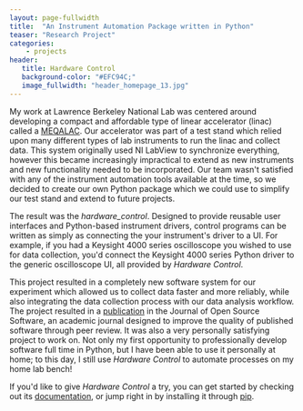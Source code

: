 ```yaml
---
layout: page-fullwidth
title:  "An Instrument Automation Package written in Python"
teaser: "Research Project"
categories:
    - projects
header:
   title: Hardware Control
   background-color: "#EFC94C;"
   image_fullwidth: "header_homepage_13.jpg"
---
```


My work at Lawrence Berkeley National Lab was centered around developing a compact
and affordable type of linear accelerator (linac) called a [MEQALAC](http://grantgiesbrecht.com/projects/meqalac/). Our accelerator
was part of a test stand which relied upon many different types of lab instruments 
to run the linac and collect data. This system originally used NI LabView to synchronize
everything, however this became increasingly impractical to extend as new instruments
and new functionality needed to be incorporated. Our team wasn't satisfied with
any of the instrument automation tools available at the time, so we decided to 
create our own Python package which we could use to simplify our test stand and 
extend to future projects.

The result was the <i>hardware_control</i>. Designed to provide reusable user interfaces
and Python-based instrument drivers, control programs can be written as simply as connecting
the your instrument's driver to a UI. For example, if you had a Keysight 4000 series oscilloscope 
you wished to use for data collection, you'd connect the Keysight 4000 series Python driver
to the generic oscilloscope UI, all provided by <i>Hardware Control</i>.

This project resulted in a completely new software system for our experiment which allowed us to collect data faster and more reliably, while also integrating the data collection process with our data analysis workflow. The project resulted in a [publication](https://joss.theoj.org/papers/10.21105/joss.02688) in the Journal of Open Source Software, an academic journal designed to improve the quality of published software through peer review. It was also a very personally satisfying project to work on. Not only my first opportunity to professionally develop software full time in Python, but I have been able to use it personally at home; to this day, I still use <i>Hardware Control</i> to automate processes on my home lab bench!

If you'd like to give <i>Hardware Control</i> a try, you can get started by checking out its [documentation](https://hardware-control.readthedocs.io/en/latest/index.html), or jump right in by installing it through [pip](https://hardware-control.readthedocs.io/en/latest/installation.html).

<!--<div class="row">
    <div class="medium-8 columns t30">
    <img src="{{ site.urlimg }}gallery-example-7.jpg" alt="">
    </div>

    <div class="medium-4 columns t30">
      <img src="{{ site.urlimg }}gallery-example-3.jpg" alt="">
      <img class="t30" src="{{ site.urlimg }}gallery-example-8.jpg" alt="">
    </div>

</div> /.row -->
